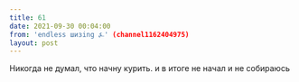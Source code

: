 ```yaml
---
title: 61
date: 2021-09-30 00:04:00
from: 'endless шизing ⍼' (channel1162404975)
layout: post
---
```


Никогда не думал, что начну курить. 
и в итоге не начал и не собираюсь
